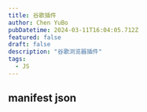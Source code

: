 ```yaml
---
title: 谷歌插件
author: Chen YuBo
pubDatetime: 2024-03-11T16:04:05.712Z
featured: false
draft: false
description: "谷歌浏览器插件"
tags:
  - JS
---
```


## manifest json

